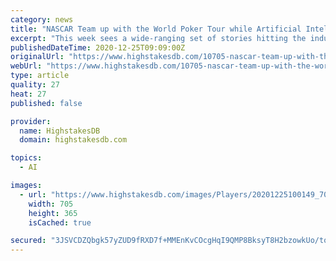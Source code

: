 ```yaml
---
category: news
title: "NASCAR Team up with the World Poker Tour while Artificial Intelligence Breaks New Barriers"
excerpt: "This week sees a wide-ranging set of stories hitting the industry headlines, with NASCAR, the WPT and Artificial Intelligence all in"
publishedDateTime: 2020-12-25T09:09:00Z
originalUrl: "https://www.highstakesdb.com/10705-nascar-team-up-with-the-world-poker-tour-while-artificial-intelligence-breaks-new-barriers.aspx"
webUrl: "https://www.highstakesdb.com/10705-nascar-team-up-with-the-world-poker-tour-while-artificial-intelligence-breaks-new-barriers.aspx"
type: article
quality: 27
heat: 27
published: false

provider:
  name: HighstakesDB
  domain: highstakesdb.com

topics:
  - AI

images:
  - url: "https://www.highstakesdb.com/images/Players/20201225100149_705x365.jpg"
    width: 705
    height: 365
    isCached: true

secured: "3JSVCDZQbgk57yZUD9fRXD7f+MMEnKvCOcgHqI9QMP8BksyT8H2bzowkUo/tocEnJ6zTPgLo9SPB6xnPS7U+bo0JKGeGY6K/A1/qe+L/rKAZVgEmo0bb2s2hwcNMFsmY65giZ0KK8v2YfY6IZVU7DetrRnTbagomoK6wmwiXbjuG97XJPPBfB5IwubgcN+yAEcoYaTF8t22kygbD6x30VOzpLHDJqYt/jAASc0keZO+/B3exmA14+v7GnoBT111erEirKBXcvs+QCDDodarZ8feXGEjP7gZ+OnxuGLlOpngP7CsnysVu4ibioSL5RqROnmLqcGR1SfJ5b7p+VwPHhawimnyJCXIu1IXCqpVOw7s=;iG3/Cmtq4H1dKzdZk4jJ9w=="
---
```


